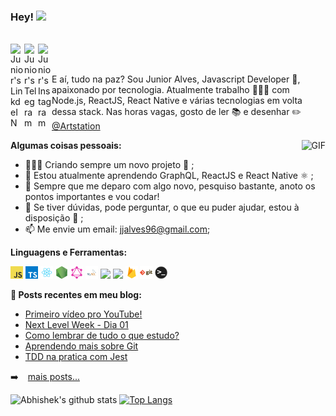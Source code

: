 <!-- <p align="left"> <img src="https://komarev.com/ghpvc/?username=jjunior96" alt="jjunior96" /> </p> -->
### Hey! <img src="https://media.giphy.com/media/hvRJCLFzcasrR4ia7z/giphy.gif" width="30px">

<br/>

<a href="https://www.linkedin.com/in/junior-alves-b66a10127">
  <img align="left" alt="Junior's LinkdeIN" width="22px" src="https://cdn.jsdelivr.net/npm/simple-icons@v3/icons/linkedin.svg" />
</a>
<a href="https://t.me/jjalves96">
  <img align="left" alt="Junior's Telegram" width="22px" src="https://cdn.jsdelivr.net/npm/simple-icons@v3/icons/telegram.svg" />
</a>
<a href="https://www.instagram.com/junior.alves__/">
  <img align="left" alt="Junior's Instagram" width="22px" src="https://cdn.jsdelivr.net/npm/simple-icons@v3/icons/instagram.svg" />
</a>

<br />
<br />

E aí, tudo na paz? Sou Junior Alves, Javascript Developer 🚀, apaixonado por tecnologia. Atualmente trabalho 👨🏽‍💻 com Node.js, ReactJS, React Native e várias tecnologias em volta dessa stack. Nas horas vagas, gosto de ler 📚 e desenhar ✏️ [@Artstation](https://www.artstation.com/jjunior_art)

  <img align="right" alt="GIF" src="https://media.giphy.com/media/iIqmM5tTjmpOB9mpbn/giphy.gif" />

**Algumas coisas pessoais:**

- 👨🏽‍💻 Criando sempre um novo projeto 🚀 ;
- 🌱 Estou atualmente aprendendo GraphQL, ReactJS e React Native ⚛️ ;
- 🤔 Sempre que me deparo com algo novo, pesquiso bastante, anoto os pontos importantes e vou codar!
- 💬 Se tiver dúvidas, pode perguntar, o que eu puder ajudar, estou à disposição 🤝 ;
- 📫 Me envie um email: jjalves96@gmail.com;

**Linguagens e Ferramentas:**

<code><img height="20" src="https://raw.githubusercontent.com/github/explore/80688e429a7d4ef2fca1e82350fe8e3517d3494d/topics/javascript/javascript.png"></code>
<code><img height="20" src="https://raw.githubusercontent.com/github/explore/80688e429a7d4ef2fca1e82350fe8e3517d3494d/topics/typescript/typescript.png"></code>
<code><img height="20" src="https://raw.githubusercontent.com/github/explore/80688e429a7d4ef2fca1e82350fe8e3517d3494d/topics/react/react.png"></code>
<code><img height="20" src="https://raw.githubusercontent.com/github/explore/80688e429a7d4ef2fca1e82350fe8e3517d3494d/topics/nodejs/nodejs.png"></code>
<code><img height="20" src="https://raw.githubusercontent.com/github/explore/5c058a388828bb5fde0bcafd4bc867b5bb3f26f3/topics/graphql/graphql.png"></code>
<code><img height="20" src="https://raw.githubusercontent.com/github/explore/80688e429a7d4ef2fca1e82350fe8e3517d3494d/topics/mysql/mysql.png"></code>
<code><img height="20" src="https://user-images.githubusercontent.com/24623425/36042969-f87531d4-0d8a-11e8-9dee-e87ab8c6a9e3.png"/></code>
<code><img height="20" src="https://camo.githubusercontent.com/9b74122cee0058e9bc59b360be70c216de35c16f/68747470733a2f2f7765626173736574732e6d6f6e676f64622e636f6d2f5f636f6d5f6173736574732f636d732f6d6f6e676f64622d6c6f676f2d7267622d6a36773237316731786e2e6a7067"/></code>
<code><img height="20" src="https://raw.githubusercontent.com/github/explore/80688e429a7d4ef2fca1e82350fe8e3517d3494d/topics/firebase/firebase.png"></code>
<code><img height="20" src="https://raw.githubusercontent.com/github/explore/80688e429a7d4ef2fca1e82350fe8e3517d3494d/topics/git/git.png"></code>
<code><img height="20" src="https://raw.githubusercontent.com/github/explore/80688e429a7d4ef2fca1e82350fe8e3517d3494d/topics/terminal/terminal.png"></code>

 **📕 Posts recentes em meu blog:**

<!-- BLOG:START -->
- [Primeiro vídeo pro YouTube!](https://devjuniorplus.com.br/primeiro-vídeo-pro-youtube/)
- [Next Level Week - Dia 01](https://devjuniorplus.com.br/next-level-week-dia-01/)
- [Como lembrar de tudo o que estudo?](https://devjuniorplus.com.br/como-lembrar-de-tudo-o-que-estuda/)
- [Aprendendo mais sobre Git](https://devjuniorplus.com.br/aprendendo-mais-sobre-git/)
- [TDD na pratica com Jest](https://devjuniorplus.com.br/aprendendo-sobre-testes-e-tdd/)
<!-- BLOG:END -->

➡️  ` ` [mais posts...](https://devjuniorplus.com.br)

![Abhishek's github stats](https://github-readme-stats.vercel.app/api?username=jjunior96&show_icons=true&hide_border=true)
[![Top Langs](https://github-readme-stats.vercel.app/api/top-langs/?username=jjunior96&layout=compact)](https://github.com/anuraghazra/github-readme-stats)
